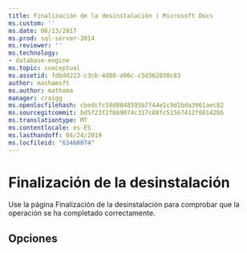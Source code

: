```yaml
---
title: Finalización de la desinstalación | Microsoft Docs
ms.custom: ''
ms.date: 06/13/2017
ms.prod: sql-server-2014
ms.reviewer: ''
ms.technology:
- database-engine
ms.topic: conceptual
ms.assetid: fdbdd223-c3cb-4d88-a96c-c5d362030c83
author: mashamsft
ms.author: mathoma
manager: craigg
ms.openlocfilehash: cbedcfc58d8048595b7f44e1c9d1bda3961aec82
ms.sourcegitcommit: bd5f23f2f6b9074c317c88fc51567412f08142bb
ms.translationtype: MT
ms.contentlocale: es-ES
ms.lasthandoff: 04/24/2019
ms.locfileid: "63460074"
---
```

# <a name="post-uninstall"></a>Finalización de la desinstalación
  Use la página Finalización de la desinstalación para comprobar que la operación se ha completado correctamente.  
  
## <a name="options"></a>Opciones  
  
